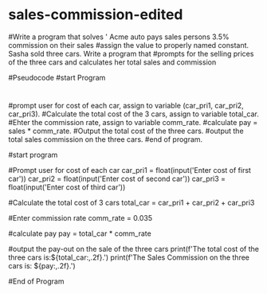 # sales-commission-edited
#Write a program that solves ' Acme auto pays sales persons 3.5% commission on their sales
#assign the value to properly named constant. Sasha sold three cars. Write a program that
#prompts for the selling prices of the three cars and calculates her total sales and commission

#Pseudocode
#start Program
#
#prompt user for cost of each car, assign to variable (car_pri1, car_pri2, car_pri3).
#Calculate the total cost of the 3 cars, assign to variable total_car.
#Ehter the commission rate, assign to variable comm_rate.
#calculate pay = sales * comm_rate.
#Output the total cost of the three cars.
#output the total sales commission on the three cars.
#end of program.



#start program


#Prompt user for cost of each car
car_pri1 = float(input('Enter cost of first car'))
car_pri2 = float(input('Enter cost of second car'))
car_pri3 = float(input('Enter cost of third car'))

#Calculate the total cost of 3 cars
total_car = car_pri1 + car_pri2 + car_pri3
    
#Enter commission rate
comm_rate = 0.035

    
#calculate pay
pay = total_car * comm_rate
    
#output the pay-out on the sale of the three cars
print(f'The total cost of the three cars is:${total_car:,.2f}.')
print(f'The Sales Commission on the three cars is: ${pay:,.2f}.')

    
#End of Program 
    

